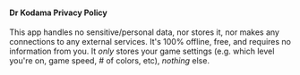 #### Dr Kodama Privacy Policy

This app handles no sensitive/personal data, nor stores it, nor makes any connections to any external services.  It's 100% offline, free, and requires no information from you.  It _only_ stores your game settings (e.g. which level you're on, game speed, # of colors, etc), _nothing_ else.
